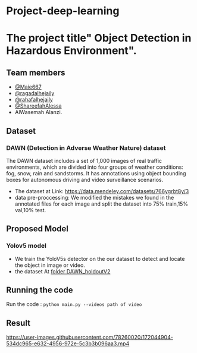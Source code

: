 # Project-deep-learning
# The project title" Object Detection in Hazardous Environment".
## Team members
- [@Maie667](https://www.github.com/Maie667)
- [@ragadalhejaily](https://www.github.com/ragadalhejaily)
- [@rahafalhejaily](https://www.github.com/rahafalhejaily)
- [@ShareefahAlessa](https://www.github.com/ShareefahAlessa)
-  AlWasemah Alanzi.
## Dataset
### DAWN (Detection in Adverse Weather Nature) dataset
The DAWN dataset includes a set of 1,000 images of real traffic environments, which are divided into four groups of weather conditions: fog, snow, rain and sandstorms. It has annotations using object bounding boxes for autonomous driving and video surveillance scenarios.
- The dataset at Link: https://data.mendeley.com/datasets/766ygrbt8y/3
- data pre-proccessing: We modified the mistakes we found in the annotated files for each image and split the dataset into 75% train,15% val,10% test.
## Proposed Model
### Yolov5 model
- We train the YoloV5s detector on the our dataset to detect and locate the object in image or video.
- the dataset At [folder DAWN_holdoutV2](https://drive.google.com/drive/folders/15CbWMwl-L_YFbPzjDluJBRAqmIFPnrLf?usp=sharing)

## Running the code
Run the code :  `python main.py --videos path of video`

## Result 
https://user-images.githubusercontent.com/78260020/172044904-534dc965-e632-4956-972e-5c3b3b096aa3.mp4



